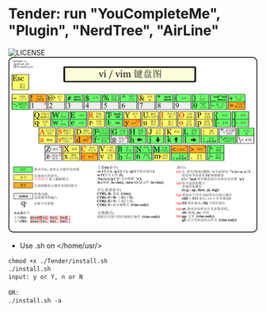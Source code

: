 # Tender: run "YouCompleteMe", "Plugin", "NerdTree", "AirLine"
![LICENSE](https://img.shields.io/github/license/HasturBoss/Tender)
![PNG](https://github.com/HasturBoss/Tender/raw/main/VimKey.png)

* Use .sh on </home/usr/>
```Shell
chmod +x ./Tender/install.sh
./install.sh
input: y or Y, n or N

OR:
./install.sh -a
```
